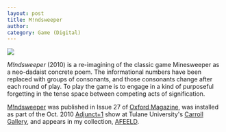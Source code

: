 ```yaml
---
layout: post
title: M!ndsweeper
author:
category: Game (Digital)
---
```


![](../../../../assets/images/Mindsweeper.png)

*M!ndsweeper* (2010) is a re-imagining of the classic game Minesweeper as a neo-dadaist concrete poem. The informational numbers have been replaced with groups of consonants, and those consonants change after each round of play. To play the game is to engage in a kind of purposeful forgetting in the tense space between competing acts of signification.

[M!ndsweeper](http://www.cddc.vt.edu/digitaloriginals/afeeld/concretegames/mndsweeper/) was published in Issue 27 of [Oxford Magazine](https://issuu.com/oxmag/docs/oxmag_winter_2011), was installed as part of the Oct. 2010 [Adjunct+1](http://carrollgallery.tulane.edu/_adjunct_plus_one.htm) show at Tulane University's [Carroll Gallery](http://carrollgallery.tulane.edu/), and appears in my collection, [AFEELD](http://afeeld.com/).
